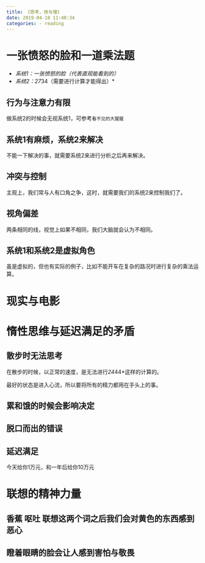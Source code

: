 ```yaml
---
title: 《思考，快与慢》
date: 2019-04-18 11:40:34
categories: - reading
---
```


# 一张愤怒的脸和一道乘法题

- *系统1：一张愤怒的脸（代表直观能看到的）*
- *系统2：27*34（需要进行计算才能得出）*

## 行为与注意力有限

做系统2的时候会无视系统1，可参考`看不见的大猩猩`

## 系统1有麻烦，系统2来解决

不能一下解决的事，就需要系统2来进行分析之后再来解决。

## 冲突与控制

主观上，我们常与人有口角之争，这时，就需要我们的系统2来控制我们了。

## 视角偏差

两条相同的线，视觉上如果不相同，我们大脑就会认为不相同。

## 系统1和系统2是虚拟角色

虽是虚拟的，但也有实际的例子，比如不能开车在复杂的路况时进行复杂的乘法运算。

# 现实与电影

# 惰性思维与延迟满足的矛盾

## 散步时无法思考

在散步的时候，以正常的速度，是无法进行*24*44*这样的计算的。

最好的状态是进入心流，所以要将所有的精力都用在手头上的事。

## 累和饿的时候会影响决定

## 脱口而出的错误

## 延迟满足

今天给你1万元，和一年后给你10万元

# 联想的精神力量

## 香蕉 呕吐 联想这两个词之后我们会对黄色的东西感到恶心

## 瞪着眼睛的脸会让人感到害怕与敬畏